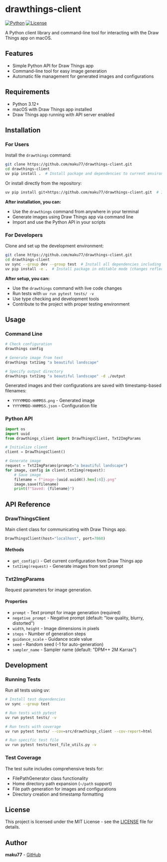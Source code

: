 # drawthings-client

[![Python](https://img.shields.io/badge/Python-3.12+-blue.svg)](https://www.python.org/downloads/)
[![License](https://img.shields.io/badge/License-MIT-green.svg)](LICENSE)

A Python client library and command-line tool for interacting with the Draw Things app on macOS.

## Features

- Simple Python API for Draw Things app
- Command-line tool for easy image generation
- Automatic file management for generated images and configurations

## Requirements

- Python 3.12+
- macOS with Draw Things app installed
- Draw Things app running with API server enabled

## Installation

### For Users

Install the `drawthings` command:

```bash
git clone https://github.com/maku77/drawthings-client.git
cd drawthings-client
uv pip install .  # Install package and dependencies to current environment
```

Or install directly from the repository:

```bash
uv pip install git+https://github.com/maku77/drawthings-client.git  # Install directly from GitHub
```

**After installation, you can:**
- Use the `drawthings` command from anywhere in your terminal
- Generate images using Draw Things app via command line
- Import and use the Python API in your scripts

### For Developers

Clone and set up the development environment:

```bash
git clone https://github.com/maku77/drawthings-client.git
cd drawthings-client
uv sync --group dev --group test  # Install all dependencies including dev and test tools
uv pip install -e .  # Install package in editable mode (changes reflect immediately)
```

**After setup, you can:**
- Use the `drawthings` command with live code changes
- Run tests with `uv run pytest tests/ -v`
- Use type checking and development tools
- Contribute to the project with proper testing environment

## Usage

### Command Line

```bash
# Check configuration
drawthings config

# Generate image from text
drawthings txt2img "a beautiful landscape"

# Specify output directory
drawthings txt2img "a beautiful landscape" -d ./output
```

Generated images and their configurations are saved with timestamp-based filenames:

- `YYYYMMDD-HHMMSS.png` - Generated image
- `YYYYMMDD-HHMMSS.json` - Configuration file

### Python API

```python
import os
import uuid
from drawthings_client import DrawThingsClient, Txt2ImgParams

# Initialize client
client = DrawThingsClient()

# Generate image
request = Txt2ImgParams(prompt="a beautiful landscape")
for image, config in client.txt2img(request):
    # Save image
    filename = f"image-{uuid.uuid4().hex[:4]}.png"
    image.save(filename)
    print(f"Saved: {filename}")
```

## API Reference

### DrawThingsClient

Main client class for communicating with Draw Things app.

```python
DrawThingsClient(host="localhost", port=7860)
```

#### Methods

- `get_config()` - Get current configuration from Draw Things app
- `txt2img(request)` - Generate images from text prompt

### Txt2ImgParams

Request parameters for image generation.

#### Properties

- `prompt` - Text prompt for image generation (required)
- `negative_prompt` - Negative prompt (default: "low quality, blurry, distorted")
- `width`, `height` - Image dimensions in pixels
- `steps` - Number of generation steps
- `guidance_scale` - Guidance scale value
- `seed` - Random seed (-1 for auto-generation)
- `sampler_name` - Sampler name (default: "DPM++ 2M Karras")

## Development

### Running Tests

Run all tests using uv:

```bash
# Install test dependencies
uv sync --group test

# Run tests with pytest
uv run pytest tests/ -v

# Run tests with coverage
uv run pytest tests/ --cov=src/drawthings_client --cov-report=html

# Run specific test file
uv run pytest tests/test_file_utils.py -v
```

### Test Coverage

The test suite includes comprehensive tests for:

- FilePathGenerator class functionality
- Home directory path expansion (`~/path` support)
- File path generation for images and configurations
- Directory creation and timestamp formatting

## License

This project is licensed under the MIT License - see the [LICENSE](LICENSE) file for details.

## Author

**maku77** - [GitHub](https://github.com/maku77)
